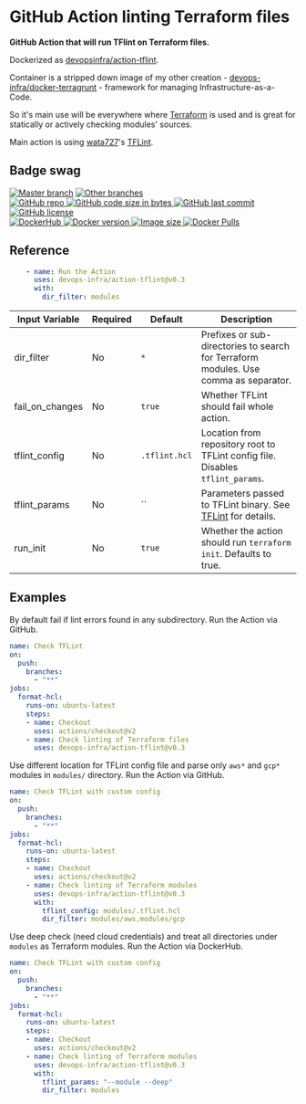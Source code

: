 # GitHub Action linting Terraform files

**GitHub Action that will run TFlint on Terraform files.**

Dockerized as [devopsinfra/action-tflint](https://hub.docker.com/repository/docker/devopsinfra/action-tflint).

Container is a stripped down image of my other creation - [devops-infra/docker-terragrunt](https://github.com/devops-infra/docker-terragrunt) - framework for managing Infrastructure-as-a-Code.

So it's main use will be everywhere where [Terraform](https://github.com/hashicorp/terraform) is used and is great for statically or actively checking modules' sources.

Main action is using [wata727](https://github.com/wata727)'s [TFLint](https://github.com/terraform-linters/tflint).


## Badge swag
[![Master branch](https://github.com/devops-infra/action-tflint/workflows/Master%20branch/badge.svg)](https://github.com/devops-infra/action-tflint/actions?query=workflow%3A%22Master+branch%22)
[![Other branches](https://github.com/devops-infra/action-tflint/workflows/Other%20branches/badge.svg)](https://github.com/devops-infra/action-tflint/actions?query=workflow%3A%22Other+branches%22)
<br>
[
![GitHub repo](https://img.shields.io/badge/GitHub-devops--infra%2Faction--tflint-blueviolet.svg?style=plastic&logo=github)
![GitHub code size in bytes](https://img.shields.io/github/languages/code-size/devops-infra/action-tflint?color=blueviolet&label=Code%20size&style=plastic&logo=github)
![GitHub last commit](https://img.shields.io/github/last-commit/devops-infra/action-tflint?color=blueviolet&logo=github&style=plastic&label=Last%20commit)
![GitHub license](https://img.shields.io/github/license/devops-infra/action-tflint?color=blueviolet&logo=github&style=plastic&label=License)
](https://github.com/devops-infra/action-tflint "shields.io")
<br>
[
![DockerHub](https://img.shields.io/badge/DockerHub-devopsinfra%2Faction--tflint-blue.svg?style=plastic&logo=docker)
![Docker version](https://img.shields.io/docker/v/devopsinfra/action-tflint?color=blue&label=Version&logo=docker&style=plastic)
![Image size](https://img.shields.io/docker/image-size/devopsinfra/action-tflint/latest?label=Image%20size&style=plastic&logo=docker)
![Docker Pulls](https://img.shields.io/docker/pulls/devopsinfra/action-tflint?color=blue&label=Pulls&logo=docker&style=plastic)
](https://hub.docker.com/r/devopsinfra/action-tflint "shields.io")


## Reference

```yaml
    - name: Run the Action
      uses: devops-infra/action-tflint@v0.3
      with:
        dir_filter: modules
```

| Input Variable  | Required | Default       | Description                                                                                                |
| --------------- | -------- | ------------- | ---------------------------------------------------------------------------------------------------------- |
| dir_filter      | No       | `*`           | Prefixes or sub-directories to search for Terraform modules. Use comma as separator.                       |
| fail_on_changes | No       | `true`        | Whether TFLint should fail whole action.                                                                   |
| tflint_config   | No       | `.tflint.hcl` | Location from repository root to TFLint config file. Disables `tflint_params`.                             |
| tflint_params   | No       | ``            | Parameters passed to TFLint binary. See [TFLint](https://github.com/terraform-linters/tflint) for details. |
| run_init        | No       | `true`        | Whether the action should run `terraform init`. Defaults to true.                                          |

## Examples

By default fail if lint errors found in any subdirectory. Run the Action via GitHub.
```yaml
name: Check TFLint
on:
  push:
    branches:
      - "**"
jobs:
  format-hcl:
    runs-on: ubuntu-latest
    steps:
    - name: Checkout
      uses: actions/checkout@v2
    - name: Check linting of Terraform files
      uses: devops-infra/action-tflint@v0.3
```

Use different location for TFLint config file and parse only `aws*` and `gcp*` modules in `modules/` directory. Run the Action via GitHub.
```yaml
name: Check TFLint with custom config
on:
  push:
    branches:
      - "**"
jobs:
  format-hcl:
    runs-on: ubuntu-latest
    steps:
    - name: Checkout
      uses: actions/checkout@v2
    - name: Check linting of Terraform modules
      uses: devops-infra/action-tflint@v0.3
      with:
        tflint_config: modules/.tflint.hcl
        dir_filter: modules/aws,modules/gcp
```

Use deep check (need cloud credentials) and treat all directories under `modules` as Terraform modules. Run the Action via DockerHub.
```yaml
name: Check TFLint with custom config
on:
  push:
    branches:
      - "**"
jobs:
  format-hcl:
    runs-on: ubuntu-latest
    steps:
    - name: Checkout
      uses: actions/checkout@v2
    - name: Check linting of Terraform modules
      uses: devops-infra/action-tflint@v0.3
      with:
        tflint_params: "--module --deep"
        dir_filter: modules
```
